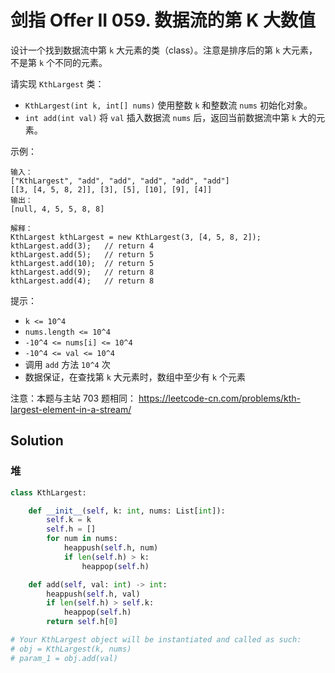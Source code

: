 # 剑指 Offer II 059. 数据流的第 K 大数值

设计一个找到数据流中第 `k` 大元素的类（class）。注意是排序后的第 `k` 大元素，不是第 `k` 个不同的元素。

请实现 `KthLargest` 类：

-   `KthLargest(int k, int[] nums)` 使用整数 `k` 和整数流 `nums` 初始化对象。
-   `int add(int val)` 将 `val` 插入数据流 `nums` 后，返回当前数据流中第 `k` 大的元素。

示例：

```
输入：
["KthLargest", "add", "add", "add", "add", "add"]
[[3, [4, 5, 8, 2]], [3], [5], [10], [9], [4]]
输出：
[null, 4, 5, 5, 8, 8]

解释：
KthLargest kthLargest = new KthLargest(3, [4, 5, 8, 2]);
kthLargest.add(3);   // return 4
kthLargest.add(5);   // return 5
kthLargest.add(10);  // return 5
kthLargest.add(9);   // return 8
kthLargest.add(4);   // return 8
```

提示：

-   `k <= 10^4`
-   `nums.length <= 10^4`
-   `-10^4 <= nums[i] <= 10^4`
-   `-10^4 <= val <= 10^4`
-   调用 `add` 方法 `10^4` 次
-   数据保证，在查找第 `k` 大元素时，数组中至少有 `k` 个元素

注意：本题与主站 703 题相同： https://leetcode-cn.com/problems/kth-largest-element-in-a-stream/

## Solution

### 堆

```python
class KthLargest:

    def __init__(self, k: int, nums: List[int]):
        self.k = k
        self.h = []
        for num in nums:
            heappush(self.h, num)
            if len(self.h) > k:
                heappop(self.h)

    def add(self, val: int) -> int:
        heappush(self.h, val)
        if len(self.h) > self.k:
            heappop(self.h)
        return self.h[0]

# Your KthLargest object will be instantiated and called as such:
# obj = KthLargest(k, nums)
# param_1 = obj.add(val)
```
